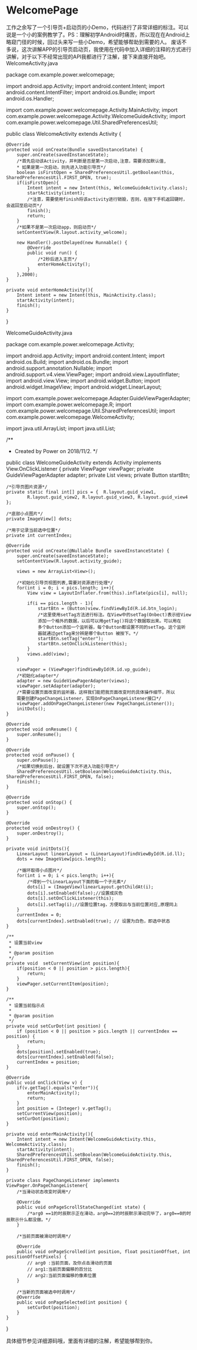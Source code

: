 # WelcomePage
工作之余写了一个引导页+启动页的小Demo，代码进行了非常详细的标注。可以说是一个小的案例教学了。PS：理解初学Android时痛苦，所以现在在Android上略窥门径的时候，回过头来写一些小Demo，希望能够帮助到需要的人。
废话不多说，这次讲解APP的引导页启动页，我使用在代码中加入详细的注释的方式进行讲解，对于以下不经常出现的API我都进行了注解，接下来直接开始吧。
WelcomeActivity.java

package com.example.power.welcomepage;
 
import android.app.Activity;
import android.content.Intent;
import android.content.IntentFilter;
import android.os.Bundle;
import android.os.Handler;
 
import com.example.power.welcomepage.Activity.MainActivity;
import com.example.power.welcomepage.Activity.WelcomeGuideActivity;
import com.example.power.welcomepage.Util.SharedPreferencesUtil;
 
public class WelcomeActivity extends Activity {
 
    @Override
    protected void onCreate(Bundle savedInstanceState) {
        super.onCreate(savedInstanceState);
        /*首先启动该Activity，并判断是否是第一次启动,注意，需要添加默认值,
        * 如果是第一次启动，则先进入功能引导页*/
        boolean isFirstOpen = SharedPreferencesUtil.getBoolean(this, SharedPreferencesUtil.FIRST_OPEN, true);
        if(isFirstOpen){
            Intent intent = new Intent(this, WelcomeGuideActivity.class);
            startActivity(intent);
            /*注意，需要使用finish将该activity进行销毁，否则，在按下手机返回键时，会返回至启动页*/
            finish();
            return;
        }
        /*如果不是第一次启动app，则启动页*/
        setContentView(R.layout.activity_welcome);
 
        new Handler().postDelayed(new Runnable() {
            @Override
            public void run() {
                /*2秒后进入主页*/
                enterHomeActivity();
            }
        },2000);
    }
 
    private void enterHomeActivity(){
        Intent intent = new Intent(this, MainActivity.class);
        startActivity(intent);
        finish();
    }
}

WelcomeGuideActivity.java

package com.example.power.welcomepage.Activity;
 
import android.app.Activity;
import android.content.Intent;
import android.os.Build;
import android.os.Bundle;
import android.support.annotation.Nullable;
import android.support.v4.view.ViewPager;
import android.view.LayoutInflater;
import android.view.View;
import android.widget.Button;
import android.widget.ImageView;
import android.widget.LinearLayout;
 
import com.example.power.welcomepage.Adapter.GuideViewPagerAdapter;
import com.example.power.welcomepage.R;
import com.example.power.welcomepage.Util.SharedPreferencesUtil;
import com.example.power.welcomepage.WelcomeActivity;
 
import java.util.ArrayList;
import java.util.List;
 
/**
 * Created by Power on 2018/11/2.
 */
 
public class WelcomeGuideActivity extends Activity implements View.OnClickListener {
    private ViewPager viewPager;
    private GuideViewPagerAdapter adapter;
    private List<View> views;
    private Button startBtn;
 
    /*引导页图片资源*/
    private static final int[] pics = {  R.layout.guid_view1,
            R.layout.guid_view2, R.layout.guid_view3, R.layout.guid_view4 };
 
    /*底部小点图片*/
    private ImageView[] dots;
 
    /*用于记录当前选中位置*/
    private int currentIndex;
 
    @Override
    protected void onCreate(@Nullable Bundle savedInstanceState) {
        super.onCreate(savedInstanceState);
        setContentView(R.layout.activity_guide);
 
        views = new ArrayList<View>();
 
        /*初始化引导页视图列表,需要对资源进行处理*/
        for(int i = 0; i < pics.length; i++){
            View view = LayoutInflater.from(this).inflate(pics[i], null);
 
            if(i == pics.length - 1){
                startBtn = (Button)view.findViewById(R.id.btn_login);
                /*这里使用setTag方法进行标注。在View中的setTag(Onbect)表示给View
                添加一个格外的数据，以后可以用getTag()将这个数据取出来。可以用在
                多个Button添加一个监听器，每个Button都设置不同的setTag。这个监听
                器就通过getTag来分辨是哪个Button 被按下。*/
                startBtn.setTag("enter");
                startBtn.setOnClickListener(this);
            }
            views.add(view);
        }
 
        viewPager = (ViewPager)findViewById(R.id.vp_guide);
        /*初始化adapter*/
        adapter = new GuideViewPagerAdapter(views);
        viewPager.setAdapter(adapter);
        /*需要设置页面改变的监听器，这样我们能把我页面改变时的具体操作细节，所以
        需要创建PageChangeListener，实现OnPageChangeListener接口*/
        viewPager.addOnPageChangeListener(new PageChangeListener());
        initDots();
    }
 
    @Override
    protected void onResume() {
        super.onResume();
    }
 
    @Override
    protected void onPause() {
        super.onPause();
        /*如果切换到后台，就设置下次不进入功能引导页*/
        SharedPreferencesUtil.setBoolean(WelcomeGuideActivity.this, SharedPreferencesUtil.FIRST_OPEN, false);
        finish();
    }
 
    @Override
    protected void onStop() {
        super.onStop();
    }
 
    @Override
    protected void onDestroy() {
        super.onDestroy();
    }
 
    private void initDots(){
        LinearLayout linearLayout = (LinearLayout)findViewById(R.id.ll);
        dots = new ImageView[pics.length];
 
        /*循环取得小点图片*/
        for(int i = 0; i < pics.length; i++){
            /*得到一个LinearLayout下面的每一个子元素*/
            dots[i] = (ImageView)linearLayout.getChildAt(i);
            dots[i].setEnabled(false);//设置成灰色
            dots[i].setOnClickListener(this);
            dots[i].setTag(i);//设置位置tag，方便取出与当前位置对应,原理同上
        }
        currentIndex = 0;
        dots[currentIndex].setEnabled(true); // 设置为白色，即选中状态
    }
 
    /**
     * 设置当前view
     *
     * @param position
     */
    private void  setCurrentView(int position){
        if(position < 0 || position > pics.length){
            return;
        }
        viewPager.setCurrentItem(position);
    }
 
    /**
     * 设置当前指示点
     *
     * @param position
     */
    private void setCurDot(int position) {
        if (position < 0 || position > pics.length || currentIndex == position) {
            return;
        }
        dots[position].setEnabled(true);
        dots[currentIndex].setEnabled(false);
        currentIndex = position;
    }
 
    @Override
    public void onClick(View v) {
        if(v.getTag().equals("enter")){
            enterMainActivity();
            return;
        }
        int position = (Integer) v.getTag();
        setCurrentView(position);
        setCurDot(position);
    }
 
    private void enterMainActivity(){
        Intent intent = new Intent(WelcomeGuideActivity.this, WelcomeActivity.class);
        startActivity(intent);
        SharedPreferencesUtil.setBoolean(WelcomeGuideActivity.this, SharedPreferencesUtil.FIRST_OPEN, false);
        finish();
    }
 
    private class PageChangeListener implements ViewPager.OnPageChangeListener{
        /*当滑动状态改变时调用*/
 
        @Override
        public void onPageScrollStateChanged(int state) {
            /*arg0 ==1的时辰默示正在滑动，arg0==2的时辰默示滑动完毕了，arg0==0的时辰默示什么都没做。*/
        }
 
        /*当前页面被滑动时调用*/
 
        @Override
        public void onPageScrolled(int position, float positionOffset, int positionOffsetPixels) {
            // arg0 :当前页面，及你点击滑动的页面
            // arg1:当前页面偏移的百分比
            // arg2:当前页面偏移的像素位置
        }
 
        /*当新的页面被选中时调用*/
        @Override
        public void onPageSelected(int position) {
            setCurDot(position);
        }
    }
}

具体细节参见详细源码哦，里面有详细的注解，希望能够帮到你。
